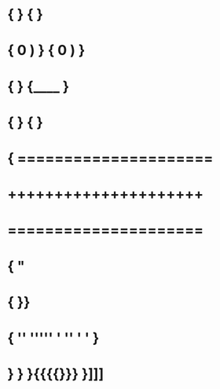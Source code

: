 # {       }     {      }
# {  0  )  }    { 0 )  }
#  {       }     {____ }
#   {      }      {    }             
# {  =====================
#     +++++++++++++++++++++
#     =====================
#   {                    "  
#     {                      }}
#       { '' ''''' ' '' ' ' } 
#         } } }{{{{}}} }]]]
